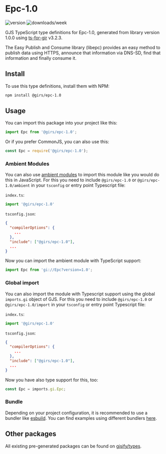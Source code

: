 
# Epc-1.0

![version](https://img.shields.io/npm/v/@girs/epc-1.0)
![downloads/week](https://img.shields.io/npm/dw/@girs/epc-1.0)


GJS TypeScript type definitions for Epc-1.0, generated from library version 1.0.0 using [ts-for-gir](https://github.com/gjsify/ts-for-gir) v3.2.3.

The Easy Publish and Consume library (libepc) provides an easy method to publish data using HTTPS, announce that information via DNS-SD, find that information and finally consume it.

## Install

To use this type definitions, install them with NPM:
```bash
npm install @girs/epc-1.0
```

## Usage

You can import this package into your project like this:
```ts
import Epc from '@girs/epc-1.0';
```

Or if you prefer CommonJS, you can also use this:
```ts
const Epc = require('@girs/epc-1.0');
```

### Ambient Modules

You can also use [ambient modules](https://github.com/gjsify/ts-for-gir/tree/main/packages/cli#ambient-modules) to import this module like you would do this in JavaScript.
For this you need to include `@girs/epc-1.0` or `@girs/epc-1.0/ambient` in your `tsconfig` or entry point Typescript file:

`index.ts`:
```ts
import '@girs/epc-1.0'
```

`tsconfig.json`:
```json
{
  "compilerOptions": {
    ...
  },
  "include": ["@girs/epc-1.0"],
  ...
}
```

Now you can import the ambient module with TypeScript support: 

```ts
import Epc from 'gi://Epc?version=1.0';
```

### Global import

You can also import the module with Typescript support using the global `imports.gi` object of GJS.
For this you need to include `@girs/epc-1.0` or `@girs/epc-1.0/import` in your `tsconfig` or entry point Typescript file:

`index.ts`:
```ts
import '@girs/epc-1.0'
```

`tsconfig.json`:
```json
{
  "compilerOptions": {
    ...
  },
  "include": ["@girs/epc-1.0"],
  ...
}
```

Now you have also type support for this, too:

```ts
const Epc = imports.gi.Epc;
```

### Bundle

Depending on your project configuration, it is recommended to use a bundler like [esbuild](https://esbuild.github.io/). You can find examples using different bundlers [here](https://github.com/gjsify/ts-for-gir/tree/main/examples).

## Other packages

All existing pre-generated packages can be found on [gjsify/types](https://github.com/gjsify/types).

